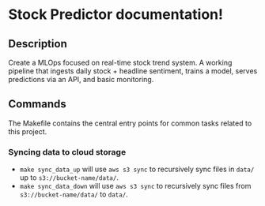 # Stock Predictor documentation!

## Description

Create a MLOps focused on real-time stock trend system. A working pipeline that ingests daily stock + headline sentiment, trains a model, serves predictions via an API, and basic monitoring.

## Commands

The Makefile contains the central entry points for common tasks related to this project.

### Syncing data to cloud storage

* `make sync_data_up` will use `aws s3 sync` to recursively sync files in `data/` up to `s3://bucket-name/data/`.
* `make sync_data_down` will use `aws s3 sync` to recursively sync files from `s3://bucket-name/data/` to `data/`.



